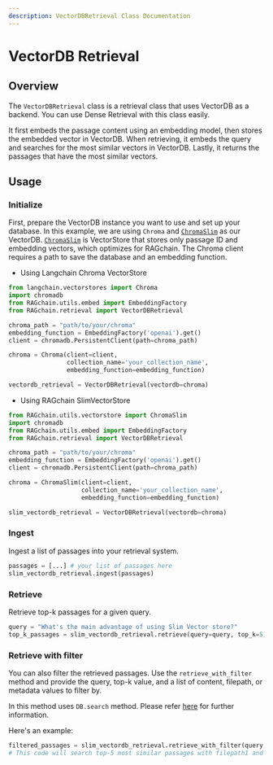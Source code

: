 ```yaml
---
description: VectorDBRetrieval Class Documentation
---
```


# VectorDB Retrieval

## Overview

The `VectorDBRetrieval` class is a retrieval class that uses VectorDB as a backend. You can use Dense Retrieval with this class easily.

&#x20;It first embeds the passage content using an embedding model, then stores the embedded vector in VectorDB. When retrieving, it embeds the query and searches for the most similar vectors in VectorDB. Lastly, it returns the passages that have the most similar vectors.

## Usage

### Initialize

First, prepare the VectorDB instance you want to use and set up your database. In this example, we are using `Chroma` and [`ChromaSlim`](../../utils/slim-vector-store/chroma-slim.md) as our VectorDB. [`ChromaSlim`](../../utils/slim-vector-store/chroma-slim.md) is VectorStore that stores only passage ID and embedding vectors, which optimizes for RAGchain. The Chroma client requires a path to save the database and an embedding function.

* Using Langchain Chroma VectorStore

```python
from langchain.vectorstores import Chroma
import chromadb
from RAGchain.utils.embed import EmbeddingFactory
from RAGchain.retrieval import VectorDBRetrieval

chroma_path = "path/to/your/chroma"
embedding_function = EmbeddingFactory('openai').get()
client = chromadb.PersistentClient(path=chroma_path)

chroma = Chroma(client=client,
                collection_name='your_collection_name',
                embedding_function=embedding_function)

vectordb_retrieval = VectorDBRetrieval(vectordb=chroma)
```

* Using RAGchain SlimVectorStore

```python
from RAGchain.utils.vectorstore import ChromaSlim
import chromadb
from RAGchain.utils.embed import EmbeddingFactory
from RAGchain.retrieval import VectorDBRetrieval

chroma_path = "path/to/your/chroma"
embedding_function = EmbeddingFactory('openai').get()
client = chromadb.PersistentClient(path=chroma_path)

chroma = ChromaSlim(client=client,
                    collection_name='your_collection_name',
                    embedding_function=embedding_function)

slim_vectordb_retrieval = VectorDBRetrieval(vectordb=chroma)
```

### Ingest

Ingest a list of passages into your retrieval system.

```python
passages = [...] # your list of passages here
slim_vectordb_retrieval.ingest(passages)
```

### Retrieve

Retrieve top-k passages for a given query.

```python
query = "What's the main advantage of using Slim Vector store?"
top_k_passages = slim_vectordb_retrieval.retrieve(query=query, top_k=5)
```

### Retrieve with filter

You can also filter the retrieved passages. Use the `retrieve_with_filter` method and provide the query, top-k value, and a list of content, filepath, or metadata values to filter by.&#x20;

In this method uses `DB.search` method. Please refer [here](https://nomadamas.github.io/RAGchain/build/html/RAGchain.DB.html#RAGchain.DB.base.BaseDB.search) for further information.

Here's an example:

```python
filtered_passages = slim_vectordb_retrieval.retrieve_with_filter(query, top_k, filepath=["filepath1", "filepath3"])
# This code will search top-5 most similar passages with filepath1 and filepath3
```
